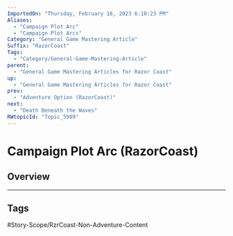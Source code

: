```yaml
---
ImportedOn: "Thursday, February 16, 2023 6:10:23 PM"
Aliases:
  - "Campaign Plot Arc"
  - "Campaign Plot Arcs"
Category: "General Game Mastering Article"
Suffix: "RazorCoast"
Tags:
  - "Category/General-Game-Mastering-Article"
parent:
  - "General Game Mastering Articles for Razor Coast"
up:
  - "General Game Mastering Articles for Razor Coast"
prev:
  - "Adventure Option (RazorCoast)"
next:
  - "Death Beneath the Waves"
RWtopicId: "Topic_5989"
---
```

# Campaign Plot Arc (RazorCoast)
## Overview

---
## Tags
#Story-Scope/RzrCoast-Non-Adventure-Content

